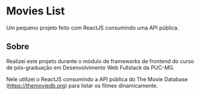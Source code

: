 # Movies List

Um pequeno projeto feito com ReactJS consumindo uma API pública.

## Sobre

Realizei este projeto durante o módulo de frameworks de frontend do curso de pós-graduação em Desenvolvimento Web Fullstack da PUC-MG.

Nele utilizei o ReactJS consumindo a API pública do The Movie Database (https://themoviedb.org) para listar os filmes dinamicamente.


